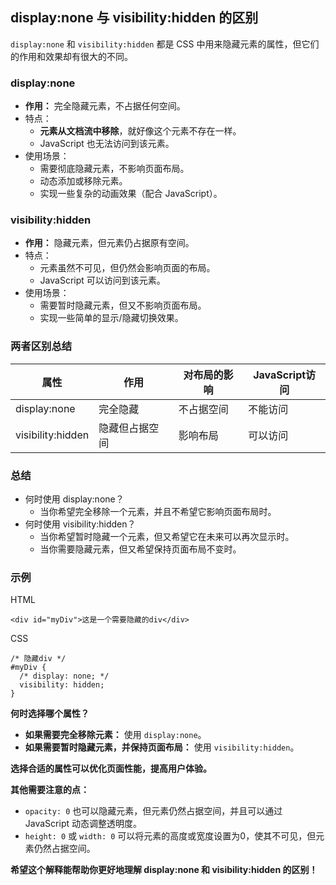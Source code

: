 ## display:none 与 visibility:hidden 的区别

`display:none` 和 `visibility:hidden` 都是 CSS 中用来隐藏元素的属性，但它们的作用和效果却有很大的不同。

### display:none

- **作用：** 完全隐藏元素，不占据任何空间。
- 特点：
  - **元素从文档流中移除**，就好像这个元素不存在一样。
  - JavaScript 也无法访问到该元素。
- 使用场景：
  - 需要彻底隐藏元素，不影响页面布局。
  - 动态添加或移除元素。
  - 实现一些复杂的动画效果（配合 JavaScript）。

### visibility:hidden

- **作用：** 隐藏元素，但元素仍占据原有空间。
- 特点：
  - 元素虽然不可见，但仍然会影响页面的布局。
  - JavaScript 可以访问到该元素。
- 使用场景：
  - 需要暂时隐藏元素，但又不影响页面布局。
  - 实现一些简单的显示/隐藏切换效果。

### 两者区别总结

| 属性              | 作用           | 对布局的影响 | JavaScript访问 |
| ----------------- | -------------- | ------------ | -------------- |
| display:none      | 完全隐藏       | 不占据空间   | 不能访问       |
| visibility:hidden | 隐藏但占据空间 | 影响布局     | 可以访问       |

### 总结

- 何时使用 display:none？
  - 当你希望完全移除一个元素，并且不希望它影响页面布局时。
- 何时使用 visibility:hidden？
  - 当你希望暂时隐藏一个元素，但又希望它在未来可以再次显示时。
  - 当你需要隐藏元素，但又希望保持页面布局不变时。

### 示例

HTML

```
<div id="myDiv">这是一个需要隐藏的div</div>
```

CSS

```
/* 隐藏div */
#myDiv {
  /* display: none; */
  visibility: hidden;
}
```

**何时选择哪个属性？**

- **如果需要完全移除元素：** 使用 `display:none`。
- **如果需要暂时隐藏元素，并保持页面布局：** 使用 `visibility:hidden`。

**选择合适的属性可以优化页面性能，提高用户体验。**

**其他需要注意的点：**

- `opacity: 0` 也可以隐藏元素，但元素仍然占据空间，并且可以通过 JavaScript 动态调整透明度。
- `height: 0` 或 `width: 0` 可以将元素的高度或宽度设置为0，使其不可见，但元素仍然占据空间。

**希望这个解释能帮助你更好地理解 display:none 和 visibility:hidden 的区别！**